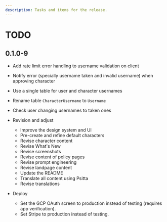 ```yaml
---
description: Tasks and items for the release.
---
```


# TODO

## 0.1.0-9

- Add rate limit error handling to username validation on client
- Notify error (specially username taken and invalid username) when approving character
- Use a single table for user and character usernames
- Rename table `CharacterUsername` to `Username`
- Check user changing usernames to taken ones

- Revision and adjust
  - Improve the design system and UI
  - Pre-create and refine default characters
  - Revise character content
  - Revise What's New
  - Revise screenshots
  - Revise content of policy pages
  - Revise prompt engineering
  - Revise landpage content
  - Update the README
  - Translate all content using Psitta
  - Revise translations
- Deploy
  - Set the GCP OAuth screen to production instead of testing (requires app verification).
  - Set Stripe to production instead of testing.
